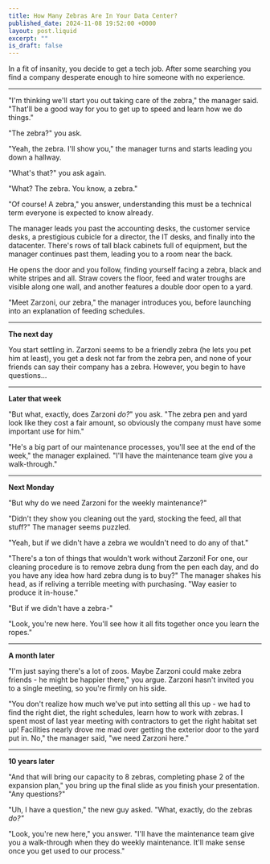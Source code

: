```yaml
---
title: How Many Zebras Are In Your Data Center?
published_date: 2024-11-08 19:52:00 +0000
layout: post.liquid
excerpt: ""
is_draft: false
---
```

In a fit of insanity, you decide to get a tech job. After some searching you find a company desperate enough to hire someone with no experience.

---

"I'm thinking we'll start you out taking care of the zebra," the manager said. "That'll be a good way for you to get up to speed and learn how we do things."

"The zebra?" you ask.

"Yeah, the zebra. I'll show you," the manager turns and starts leading you down a hallway.

"What's that?" you ask again.

"What? The zebra. You know, a zebra."

"Of course! A zebra," you answer, understanding this must be a technical term everyone is expected to know already.

The manager leads you past the accounting desks, the customer service desks, a prestigious cubicle for a director, the IT desks, and finally into the datacenter. There's rows of tall black cabinets full of equipment, but the manager continues past them, leading you to a room near the back.

He opens the door and you follow, finding yourself facing a zebra, black and white stripes and all. Straw covers the floor, feed and water troughs are visible along one wall, and another features a double door open to a yard.

"Meet Zarzoni, our zebra," the manager introduces you, before launching into an explanation of feeding schedules.

---

**The next day**

You start settling in. Zarzoni seems to be a friendly zebra (he lets you pet him at least), you get a desk not far from the zebra pen, and none of your friends can say their company has a zebra. However, you begin to have questions...

---

**Later that week**

"But what, exactly, does Zarzoni *do?*" you ask. "The zebra pen and yard look like they cost a fair amount, so obviously the company must have some important use for him."

"He's a big part of our maintenance processes, you'll see at the end of the week," the manager explained. "I'll have the maintenance team give you a walk-through."

---

**Next Monday**

"But why do we need Zarzoni for the weekly maintenance?"

"Didn't they show you cleaning out the yard, stocking the feed, all that stuff?" The manager seems puzzled.

"Yeah, but if we didn't have a zebra we wouldn't need to do any of that."

"There's a ton of things that wouldn't work without Zarzoni! For one, our cleaning procedure is to remove zebra dung from the pen each day, and do you have any idea how hard zebra dung is to buy?" The manager shakes his head, as if reliving a terrible meeting with purchasing. "Way easier to produce it in-house."

"But if we didn't have a zebra-"

"Look, you're new here. You'll see how it all fits together once you learn the ropes."

---

**A month later**

"I'm just saying there's a lot of zoos. Maybe Zarzoni could make zebra friends - he might be happier there," you argue. Zarzoni hasn't invited you to a single meeting, so you're firmly on his side.

"You don't realize how much we've put into setting all this up - we had to find the right diet, the right schedules, learn how to work with zebras. I spent most of last year meeting with contractors to get the right habitat set up! Facilities nearly drove me mad over getting the exterior door to the yard put in. No," the manager said, "we need Zarzoni here."

---

**10 years later**

"And that will bring our capacity to 8 zebras, completing phase 2 of the expansion plan," you bring up the final slide as you finish your presentation. "Any questions?"

"Uh, I have a question," the new guy asked. "What, exactly, do the zebras *do?"*

"Look, you're new here," you answer. "I'll have the maintenance team give you a walk-through when they do weekly maintenance. It'll make sense once you get used to our process."
